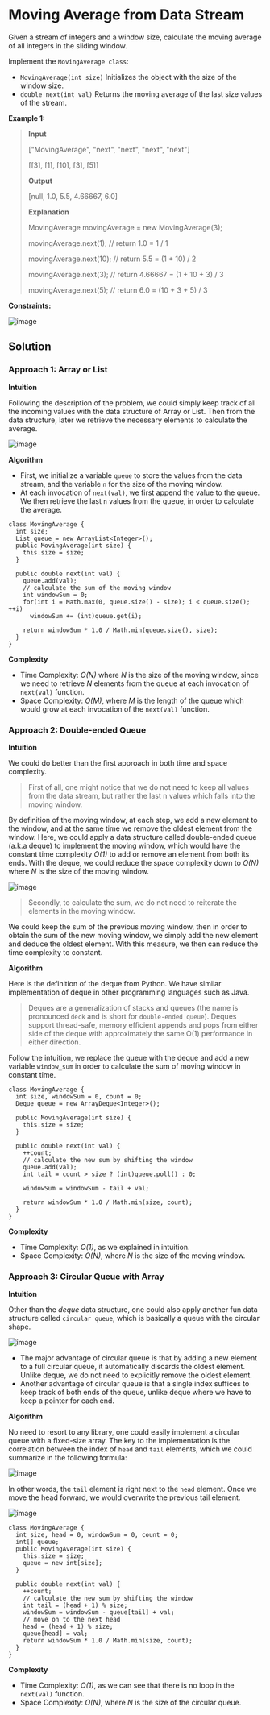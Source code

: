 # Moving Average from Data Stream

Given a stream of integers and a window size, calculate the moving average of all integers in the sliding window.

Implement the ```MovingAverage class```:

- ```MovingAverage(int size)``` Initializes the object with the size of the window size.
- ```double next(int val)``` Returns the moving average of the last size values of the stream.

**Example 1:**
> **Input**
> 
> ["MovingAverage", "next", "next", "next", "next"]
> 
> [[3], [1], [10], [3], [5]]
> 
> **Output**
> 
> [null, 1.0, 5.5, 4.66667, 6.0]
> 
> 
> **Explanation**
> 
> MovingAverage movingAverage = new MovingAverage(3);
> 
> movingAverage.next(1); // return 1.0 = 1 / 1
> 
> movingAverage.next(10); // return 5.5 = (1 + 10) / 2
> 
> movingAverage.next(3); // return 4.66667 = (1 + 10 + 3) / 3
> 
> movingAverage.next(5); // return 6.0 = (10 + 3 + 5) / 3
 

**Constraints:**

![image](https://user-images.githubusercontent.com/19383145/123732220-905a4c00-d867-11eb-92cb-037e0981c44b.png)

## Solution

### Approach 1: Array or List

**Intuition**

Following the description of the problem, we could simply keep track of all the incoming values with the data structure of Array or List. Then from the data structure, later we retrieve the necessary elements to calculate the average.

![image](https://user-images.githubusercontent.com/19383145/123732313-b54ebf00-d867-11eb-849a-f1e9f29bb351.png)

**Algorithm**

- First, we initialize a variable ```queue``` to store the values from the data stream, and the variable ```n``` for the size of the moving window.
- At each invocation of ```next(val)```, we first append the value to the queue. We then retrieve the last ```n``` values from the queue, in order to calculate the average.

```
class MovingAverage {
  int size;
  List queue = new ArrayList<Integer>();
  public MovingAverage(int size) {
    this.size = size;
  }

  public double next(int val) {
    queue.add(val);
    // calculate the sum of the moving window
    int windowSum = 0;
    for(int i = Math.max(0, queue.size() - size); i < queue.size(); ++i)
      windowSum += (int)queue.get(i);

    return windowSum * 1.0 / Math.min(queue.size(), size);
  }
}
```

**Complexity**
- Time Complexity: *O(N)* where *N* is the size of the moving window, since we need to retrieve *N* elements from the queue at each invocation of ```next(val)``` function.
- Space Complexity: *O(M)*, where *M* is the length of the queue which would grow at each invocation of the ```next(val)``` function.

### Approach 2: Double-ended Queue

**Intuition**

We could do better than the first approach in both time and space complexity.
> First of all, one might notice that we do not need to keep all values from the data stream, but rather the last n values which falls into the moving window.

By definition of the moving window, at each step, we add a new element to the window, and at the same time we remove the oldest element from the window. Here, we could apply a data structure called double-ended queue (a.k.a deque) to implement the moving window, which would have the constant time complexity *O(1)* to add or remove an element from both its ends. With the deque, we could reduce the space complexity down to *O(N)* where *N* is the size of the moving window.

![image](https://user-images.githubusercontent.com/19383145/123733581-c3054400-d869-11eb-8c0b-280b426f989a.png)
> Secondly, to calculate the sum, we do not need to reiterate the elements in the moving window.

We could keep the sum of the previous moving window, then in order to obtain the sum of the new moving window, we simply add the new element and deduce the oldest element. With this measure, we then can reduce the time complexity to constant.

**Algorithm**

Here is the definition of the deque from Python. We have similar implementation of deque in other programming languages such as Java.
> Deques are a generalization of stacks and queues (the name is pronounced ```deck``` and is short for ```double-ended queue```). Deques support thread-safe, memory efficient appends and pops from either side of the deque with approximately the same O(1) performance in either direction.

Follow the intuition, we replace the queue with the deque and add a new variable ```window_sum``` in order to calculate the sum of moving window in constant time.

```
class MovingAverage {
  int size, windowSum = 0, count = 0;
  Deque queue = new ArrayDeque<Integer>();

  public MovingAverage(int size) {
    this.size = size;
  }

  public double next(int val) {
    ++count;
    // calculate the new sum by shifting the window
    queue.add(val);
    int tail = count > size ? (int)queue.poll() : 0;

    windowSum = windowSum - tail + val;

    return windowSum * 1.0 / Math.min(size, count);
  }
}
```

**Complexity**
- Time Complexity: *O(1)*, as we explained in intuition.
- Space Complexity: *O(N)*, where *N* is the size of the moving window.

### Approach 3: Circular Queue with Array

**Intuition**

Other than the *deque* data structure, one could also apply another fun data structure called ```circular queue```, which is basically a queue with the circular shape.

![image](https://user-images.githubusercontent.com/19383145/123734818-08c30c00-d86c-11eb-8a04-45ae01b93568.png)

- The major advantage of circular queue is that by adding a new element to a full circular queue, it automatically discards the oldest element. Unlike deque, we do not need to explicitly remove the oldest element.
- Another advantage of circular queue is that a single index suffices to keep track of both ends of the queue, unlike deque where we have to keep a pointer for each end.

**Algorithm**

No need to resort to any library, one could easily implement a circular queue with a fixed-size array. The key to the implementation is the correlation between the index of ```head``` and ```tail``` elements, which we could summarize in the following formula:

![image](https://user-images.githubusercontent.com/19383145/123734954-4fb10180-d86c-11eb-9343-da1638e9a990.png)

In other words, the ```tail``` element is right next to the ```head``` element. Once we move the head forward, we would overwrite the previous tail element.

![image](https://user-images.githubusercontent.com/19383145/123735498-4ffdcc80-d86d-11eb-867f-3cae460119df.png)

```
class MovingAverage {
  int size, head = 0, windowSum = 0, count = 0;
  int[] queue;
  public MovingAverage(int size) {
    this.size = size;
    queue = new int[size];
  }

  public double next(int val) {
    ++count;
    // calculate the new sum by shifting the window
    int tail = (head + 1) % size;
    windowSum = windowSum - queue[tail] + val;
    // move on to the next head
    head = (head + 1) % size;
    queue[head] = val;
    return windowSum * 1.0 / Math.min(size, count);
  }
}
```

**Complexity**
- Time Complexity: *O(1)*, as we can see that there is no loop in the ```next(val)``` function.
- Space Complexity: *O(N)*, where *N* is the size of the circular queue.
